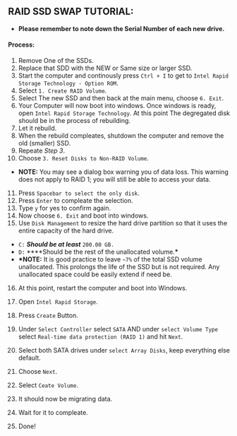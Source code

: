 ## RAID SSD SWAP TUTORIAL:

  - **Please remember to note down the Serial Number of each new drive.**

#### Process:

1.  Remove One of the SSDs.
2.  Replace that SDD with the NEW or Same size or larger SSD.
3.  Start the computer and continously press `Ctrl + I` to get to `Intel Rapid Storage Technology - Option ROM`.
4.  Select `1. Create RAID Volume`.
5.  Select The new SSD and then back at the main menu, choose `6. Exit`.
6.  Your Computer will now boot into windows. Once windows is ready, open `Intel Rapid Storage Technology`. At this point The degregated disk should be in the process of rebuilding.
7.  Let it rebuild.
8.  When the rebuild compleates, shutdown the computer and remove the old (smaller) SSD.
9.  Repeate _Step 3_.
10. Choose `3. Reset Disks to Non-RAID Volume`.
  - **NOTE:** You may see a dialog box warning you of data loss. This warning does not apply to RAID 1; you will still be able to access your data.

11. Press `Spacebar to select the only disk`.
12. Press `Enter` to compleate the selection.
13. Type `y` for yes to confirm again.
14. Now choose `6. Exit` and boot into windows.
15. Use `Disk Management` to resize the hard drive partition so that it uses the entire capacity of the hard drive.
  - `C:` **_Should be at least_** `200.00 GB.`
  - `D:` ****Should be the rest of the unallocated volume.**\***
  - **\*NOTE:** It is good practice to leave `~7%` of the total SSD volume unallocated. This prolongs the life of the SSD but is not required. Any unallocated space could be easily extend if need be.

16. At this point, restart the computer and boot into Windows.

17. Open `Intel Rapid Storage`.
18. Press `Create` Button.
19. Under `Select Controller` select `SATA` AND under `select Volume Type` select `Real-time data protection (RAID 1)` and hit `Next`.
20. Select both SATA drives under `select Array Disks`, keep everything else default.
21. Choose `Next`.
22. Select `Ceate Volume`.
23. It should now be migrating data.
24. Wait for it to compleate.
25. Done!
